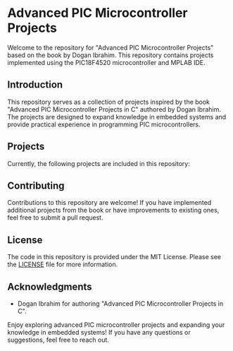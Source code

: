 # Advanced PIC Microcontroller Projects

Welcome to the repository for "Advanced PIC Microcontroller Projects" based on the book by Dogan Ibrahim. This repository contains projects implemented using the PIC18F4520 microcontroller and MPLAB IDE.

## Introduction

This repository serves as a collection of projects inspired by the book "Advanced PIC Microcontroller Projects in C" authored by Dogan Ibrahim. The projects are designed to expand knowledge in embedded systems and provide practical experience in programming PIC microcontrollers.

## Projects

Currently, the following projects are included in this repository:


## Contributing

Contributions to this repository are welcome! If you have implemented additional projects from the book or have improvements to existing ones, feel free to submit a pull request.

## License

The code in this repository is provided under the MIT License. Please see the [LICENSE](LICENSE) file for more information.

## Acknowledgments

- Dogan Ibrahim for authoring "Advanced PIC Microcontroller Projects in C".

Enjoy exploring advanced PIC microcontroller projects and expanding your knowledge in embedded systems! If you have any questions or suggestions, feel free to reach out.
